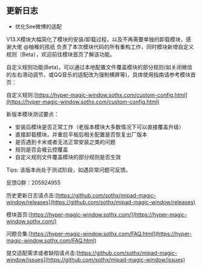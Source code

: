 ## 更新日志

- 优化See微博的适配

V13.X模块大幅简化了模块的安装/卸载过程，以及不再需要单独的卸载模块，感谢大佬 @柚稚的孩纸 负责了本次模块代码的所有重构工作，同时模块新增自定义规则（Beta），欢迎前往模块首页了解该功能。

自定义规则功能(Beta)，可以通过本地配置文件覆盖模块的部分规则(如关闭微信的左右滑动调节，或QQ音乐的适配改为强制横屏等)，具体使用指南请参考模块首页：

  自定义规则:[https://hyper-magic-window.sothx.com/custom-config.html](https://hyper-magic-window.sothx.com/custom-config.html)

新版本模块测试要点：
- 安装后模块是否正常工作（老版本模块大多数情况下可以直接覆盖升级）
- 直接卸载模块，并重启平板后相关配置是否恢复出厂版本
- 是否遇到卡米或者无法正常安装之类的问题
- 规则是否会被云控覆盖
- 自定义规则文件覆盖模块的部分规则是否生效

Tips: 该版本尚处于测试阶段，如遇异常问题可反馈。

反馈Q群：205924955 


历史更新日志请点击:[https://github.com/sothx/mipad-magic-window/releases](https://github.com/sothx/mipad-magic-window/releases)


模块首页:[https://hyper-magic-window.sothx.com/](https://hyper-magic-window.sothx.com/)


问题合集:[https://hyper-magic-window.sothx.com/FAQ.html](https://hyper-magic-window.sothx.com/FAQ.html)


提交适配需求或者缺陷请点击:[https://github.com/sothx/mipad-magic-window/issues](https://github.com/sothx/mipad-magic-window/issues)
